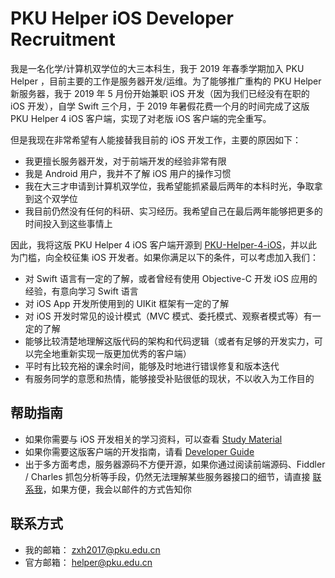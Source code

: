 PKU Helper iOS Developer Recruitment
======================================

我是一名化学/计算机双学位的大三本科生，我于 2019 年春季学期加入 PKU Helper ，目前主要的工作是服务器开发/运维。为了能够推广重构的 PKU Helper 新服务器，我于 2019 年 5 月份开始兼职 iOS 开发（因为我们已经没有在职的 iOS 开发），自学 Swift 三个月，于 2019 年暑假花费一个月的时间完成了这版 PKU Helper 4 iOS 客户端，实现了对老版 iOS 客户端的完全重写。


但是我现在非常希望有人能接替我目前的 iOS 开发工作，主要的原因如下：

- 我更擅长服务器开发，对于前端开发的经验非常有限
- 我是 Android 用户，我并不了解 iOS 用户的操作习惯
- 我在大三才申请到计算机双学位，我希望能抓紧最后两年的本科时光，争取拿到这个双学位
- 我目前仍然没有任何的科研、实习经历。我希望自己在最后两年能够把更多的时间投入到这些事情上


因此，我将这版 PKU Helper 4 iOS 客户端开源到 [PKU-Helper-4-iOS](https://github.com/pkuhelper-ios-4/PKU-Helper-4-iOS)，并以此为门槛，向全校征集 iOS 开发者。如果你满足以下的条件，可以考虑加入我们：

- 对 Swift 语言有一定的了解，或者曾经有使用 Objective-C 开发 iOS 应用的经验，有意向学习 Swift 语言
- 对 iOS App 开发所使用到的 UIKit 框架有一定的了解
- 对 iOS 开发时常见的设计模式（MVC 模式、委托模式、观察者模式等）有一定的了解
- 能够比较清楚地理解这版代码的架构和代码逻辑（或者有足够的开发实力，可以完全地重新实现一版更加优秀的客户端）
- 平时有比较充裕的课余时间，能够及时地进行错误修复和版本迭代
- 有服务同学的意愿和热情，能够接受补贴很低的现状，不以收入为工作目的


帮助指南
------------
- 如果你需要与 iOS 开发相关的学习资料，可以查看 [Study Material](/STUDY_MATERIAL.md)
- 如果你需要这版客户端的开发指南，请看 [Developer Guide](https://github.com/pkuhelper-ios-4/documentation/blob/master/README.md#developer-guide)
- 出于多方面考虑，服务器源码不方便开源，如果你通过阅读前端源码、Fiddler / Charles 抓包分析等手段，仍然无法理解某些服务器接口的细节，请直接 [联系我](#联系方式)，如果方便，我会以邮件的方式告知你


联系方式
------------
- 我的邮箱： [zxh2017@pku.edu.cn](mailto://zxh2017@pku.edu.cn)
- 官方邮箱： [helper@pku.edu.cn](mailto://helper@pku.edu.cn)


